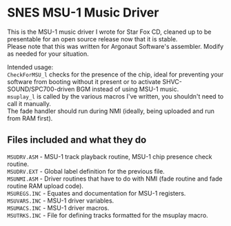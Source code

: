 SNES MSU-1 Music Driver
=======================

This is the MSU-1 music driver I wrote for Star Fox CD, cleaned up to be presentable for an open source release now that it is stable.  
Please note that this was written for Argonaut Software's assembler. Modify as needed for your situation.  

Intended usage:  
``CheckForMSU_l`` checks for the presence of the chip, ideal for preventing your software from booting without it present or to activate SHVC-SOUND/SPC700-driven BGM instead of using MSU-1 music.  
``msuplay_l`` is called by the various macros I've written, you shouldn't need to call it manually.  
The fade handler should run during NMI (ideally, being uploaded and run from RAM first).  

## Files included and what they do
``MSUDRV.ASM`` - MSU-1 track playback routine, MSU-1 chip presence check routine.  
``MSUDRV.EXT`` - Global label definition for the previous file.  
``MSUNMI.ASM`` - Driver routines that have to do with NMI (fade routine and fade routine RAM upload code).  
``MSUREGS.INC`` - Equates and documentation for MSU-1 registers.  
``MSUVARS.INC`` - MSU-1 driver variables.  
``MSUMACS.INC`` - MSU-1 driver macros.  
``MSUTRKS.INC`` - File for defining tracks formatted for the msuplay macro.  